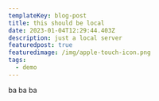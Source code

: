 ```yaml
---
templateKey: blog-post
title: this should be local
date: 2023-01-04T12:29:44.403Z
description: just a local server
featuredpost: true
featuredimage: /img/apple-touch-icon.png
tags:
  - demo
---
```

b﻿a ba ba